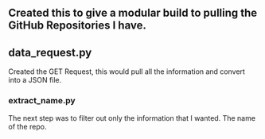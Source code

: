 ## Created this to give  a modular build to pulling the GitHub Repositories I have.

## data_request.py
Created the GET Request, this would pull all the information and convert into a JSON file.

### extract_name.py
The next step was to filter out only the information that I wanted. The name of the repo.
